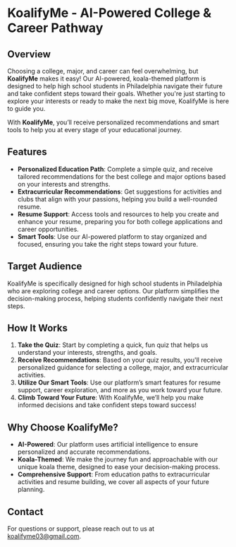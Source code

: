 # KoalifyMe - AI-Powered College & Career Pathway

## Overview

Choosing a college, major, and career can feel overwhelming, but **KoalifyMe** makes it easy! Our AI-powered, koala-themed platform is designed to help high school students in Philadelphia navigate their future and take confident steps toward their goals. Whether you're just starting to explore your interests or ready to make the next big move, KoalifyMe is here to guide you.

With **KoalifyMe**, you’ll receive personalized recommendations and smart tools to help you at every stage of your educational journey.

## Features

- **Personalized Education Path**: Complete a simple quiz, and receive tailored recommendations for the best college and major options based on your interests and strengths.
- **Extracurricular Recommendations**: Get suggestions for activities and clubs that align with your passions, helping you build a well-rounded resume.
- **Resume Support**: Access tools and resources to help you create and enhance your resume, preparing you for both college applications and career opportunities.
- **Smart Tools**: Use our AI-powered platform to stay organized and focused, ensuring you take the right steps toward your future.

## Target Audience

KoalifyMe is specifically designed for high school students in Philadelphia who are exploring college and career options. Our platform simplifies the decision-making process, helping students confidently navigate their next steps.

## How It Works

1. **Take the Quiz**: Start by completing a quick, fun quiz that helps us understand your interests, strengths, and goals.
2. **Receive Recommendations**: Based on your quiz results, you'll receive personalized guidance for selecting a college, major, and extracurricular activities.
3. **Utilize Our Smart Tools**: Use our platform’s smart features for resume support, career exploration, and more as you work toward your future.
4. **Climb Toward Your Future**: With KoalifyMe, we’ll help you make informed decisions and take confident steps toward success!

## Why Choose KoalifyMe?

- **AI-Powered**: Our platform uses artificial intelligence to ensure personalized and accurate recommendations.
- **Koala-Themed**: We make the journey fun and approachable with our unique koala theme, designed to ease your decision-making process.
- **Comprehensive Support**: From education paths to extracurricular activities and resume building, we cover all aspects of your future planning.

## Contact

For questions or support, please reach out to us at [koalifyme03@gmail.com](mailto:koalifyme03@gmail.com).
